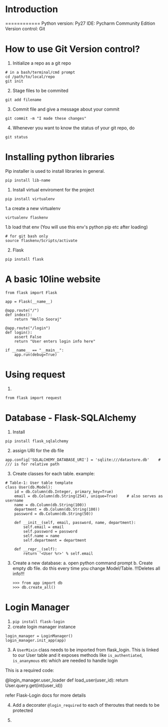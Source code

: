Introduction
============



============
Python version: Py27
IDE: Pycharm Community Edition
Version control: Git

How to use Git Version control?
================================

1. Initialize a repo as a git repo

```
# in a bash/terminal/cmd prompt
cd /path/to/local/repo
git init
```

2. Stage files to be commited

```
git add filename
```

3. Commit file and give a message about your commit

```
git commit -m "I made these changes"
```

4. Whenever you want to know the status of your git repo, do

```
git status
```

Installing python libraries
===========================

Pip installer is used to install libraries in general.

```
pip install lib-name
```

1. Install virtual enviroment for the project

```
pip install virtualenv
```

1.a create a new virtualenv

```
virtualenv flaskenv
```

1.b load that env (You will use this env's python pip etc after loading)

```
# for git bash only
source flaskenv/Scripts/activate
```

2. Flask

```
pip install flask
```

A basic 10line website
======================
```
from flask import Flask

app = Flask(__name__)

@app.route("/")
def index():
    return "Hello Sooraj"

@app.route("/login")
def login():
    assert False
    return "User enters login info here"

if __name__ == "__main__":
    app.run(debug=True)
```

Using request
=============

1.
```
from flask import request
```



Database - Flask-SQLAlchemy
==========================

1. Install

```
pip install flask_sqlalchemy
```

2. assign URI for the db file

```
app.config['SQLALCHEMY_DATABASE_URI'] = 'sqlite:///datastore.db'    # /// is for relative path
```
3. Create classes for each table. example:

```
# Table-1: User table template
class User(db.Model):
    id = db.Column(db.Integer, primary_key=True)
    email = db.Column(db.String(254), unique=True)    # also serves as username
    name = db.Column(db.String(100))
    department = db.Column(db.String(100))
    password = db.Column(db.String(50))

    def __init__(self, email, password, name, department):
        self.email = email
        self.password = password
        self.name = name
        self.department = department

    def __repr__(self):
        return '<User %r>' % self.email
```

3. Create a new database:
   a. open python command prompt
   b. Create empty db file. do this every time you change Model/Table. !!!Deletes all info!!!
      ```
      >>> from app import db
      >>> db.create_all()
      ```

Login Manager
=============

1. `pip install flask-login`
2. create login manager instance
```
login_manager = LoginManager()
login_manager.init_app(app)
```
3. A `UserMixin` class needs to be imported from flask_login. This is linked to our User table and it exposes
methods like `is_authentiated`, `is_ananymous` etc which are needed to handle login

This is a required code:


@login_manager.user_loader
def load_user(user_id):
    return User.query.get(int(user_id))

refer Flask-Login docs for more details

4. Add a decorater `@login_required` to each of theroutes that needs to be protected

5.